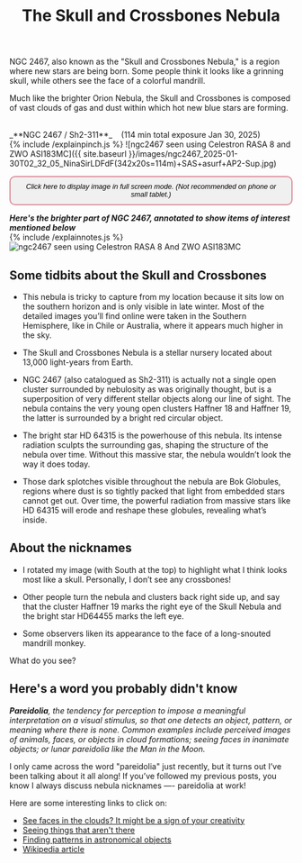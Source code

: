 ﻿---
layout: post
title:  The Skull and Crossbones Nebula
categories: nebula open 
tags: ngc2467
excerpt_separator: <!--endSummary-->
---
  
NGC 2467, also known as the "Skull and Crossbones Nebula," is a region where new stars are being born. Some people think it looks like a grinning skull, while others see the face of a colorful mandrill.
  
<!--endSummary-->
Much like the brighter Orion Nebula, the Skull and Crossbones is composed of vast clouds of gas and dust within which hot new blue stars are forming. 

<br>
_**NGC 2467 / Sh2-311**_  &nbsp;&nbsp; (114 min total exposure Jan 30, 2025)<br>
{% include /explainpinch.js %}
![ngc2467 seen using Celestron RASA 8 and ZWO ASI183MC]({{ site.baseurl }}/images/ngc2467_2025-01-30T02_32_05_NinaSirLDFdF(342x20s=114m)+SAS+asurf+AP2-Sup.jpg)
   
<button onclick="viewImageFullscreen('{{ site.baseurl }}/images/ngc2467_2025-01-30T02_32_05_NinaSirLDFdF(342x20s=114m)+SAS+asurf+AP2-Sup.jpg')" 
onmouseover="this.style.background='#6c757d'; this.style.color='#fff';" 
onmouseout="this.style.background='#f0f0f0'; this.style.color='#212529';"
style="color: #black; 
    font-size: .9em; 
    font-style: italic; 
    background-color: #F0F0F0; /* Light gray */
    border: 2px solid #DB8B98; 
    border-radius: 10px; 
    padding: 10px 20px; 
    cursor: pointer;">
Click here to display image in full screen mode. (Not recommended on phone or small tablet.)
</button><br>
   
_**Here's the brighter part of NGC 2467, annotated to show items of interest mentioned below**_<br>
{% include /explainnotes.js %}
<img src = "{{ site.baseurl }}/images/ngc2467_2025-01-30T02_32_05_NinaSirLDFdF(342x20s=114m)+SAS+asurf+AP2-Supcloser.jpg"
alt = "ngc2467 seen using Celestron RASA 8 And ZWO ASI183MC"
onmouseover = "this.src='{{ site.baseurl }}/images/ngc2467_2025-01-30t02_32_05_ninasirldfdf(342x20s=114m)+sas+asurf+ap2-supcloser_notes.jpg'"
onmouseout = "this.src='{{ site.baseurl }}/images/ngc2467_2025-01-30T02_32_05_NinaSirLDFdF(342x20s=114m)+SAS+asurf+AP2-Supcloser.jpg'"
/>
 

## Some tidbits about the Skull and Crossbones

- This nebula is tricky to capture from my location because it sits low on the southern horizon and is only visible in late winter. Most of the detailed images you’ll find online were taken in the Southern Hemisphere, like in Chile or Australia, where it appears much higher in the sky.

- The Skull and Crossbones Nebula is a stellar nursery located about 13,000 light-years from Earth.

- NGC 2467 (also catalogued as Sh2-311) is actually not a single open cluster surrounded by nebulosity as was originally thought, but is a superposition of very different stellar objects along our line of sight. 
The nebula contains the very young open clusters Haffner 18 and Haffner 19, the latter is surrounded by a bright red circular object. 

- The bright star HD 64315 is the powerhouse of this nebula. Its intense radiation sculpts the surrounding gas, shaping the structure of the nebula over time. Without this massive star, the nebula wouldn’t look the way it does today.

- Those dark splotches visible throughout the nebula are Bok Globules, regions where dust is so tightly packed that light from embedded stars cannot get out. Over time, the powerful radiation from massive stars like HD 64315 will erode and reshape these globules, revealing what’s inside.

## About the nicknames 

- I rotated my image (with South at the top) to highlight what I think looks most like a skull. Personally, I don’t see any crossbones!

- Other people turn the nebula and clusters back right side up, 
and say that the cluster Haffner 19 marks the right eye of the Skull Nebula and the bright star HD64455 marks the left eye.

- Some observers liken its appearance to the face of a long-snouted mandrill monkey.

What do you see?


## Here's a word you probably didn't know
_**Pareidolia**, the tendency for perception to impose a meaningful interpretation on a visual stimulus, 
so that one detects an object, pattern, or meaning where there is none.
Common examples include perceived images of animals, faces, or objects in cloud formations; seeing faces in inanimate objects; or lunar pareidolia like the Man in the Moon._

I only came across the word "pareidolia" just recently, but it turns out I’ve been talking about it all along!
If you’ve followed my previous posts, you know I always discuss nebula nicknames —- pareidolia at work!


Here are some interesting links to click on:
- [See faces in the clouds? It might be a sign of your creativity](https://psyche.co/ideas/see-faces-in-the-clouds-it-might-be-a-sign-of-your-creativity)
- [Seeing things that aren't there](https://earthsky.org/human-world/seeing-things-that-arent-there/)
- [Finding patterns in astronomical objects](https://chandra.harvard.edu/blog/node/472)
- [Wikipedia article](https://en.wikipedia.org/wiki/Pareidolia)
